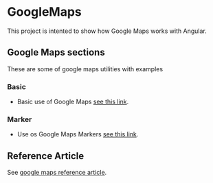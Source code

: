 # GoogleMaps

This project is intented to show how Google Maps works with Angular.

## Google Maps sections

These are some of google maps utilities with examples

### Basic

- Basic use of Google Maps [see this link](./src/app/pages/basic/basic.md).

### Marker

- Use os Google Maps Markers [see this link](./src/app/pages/marker/marker.md).

## Reference Article

See [google maps reference article](https://www.c-sharpcorner.com/article/how-to-integrate-google-maps-in-angular-14-app/).
